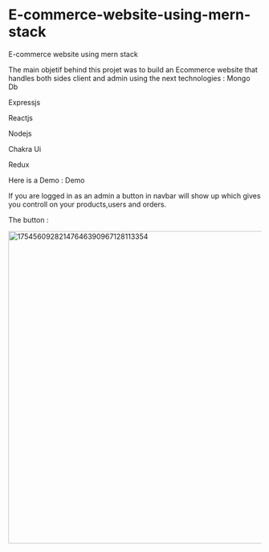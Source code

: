 # E-commerce-website-using-mern-stack
E-commerce website using mern stack

The main objetif behind this projet was to build an Ecommerce website that handles both sides client and admin using the next technologies :
Mongo Db

Expressjs

Reactjs

Nodejs

Chakra Ui

Redux

Here is a Demo : Demo

If you are logged in as an admin a button in navbar will show up which gives you controll on your products,users and orders.

The button :

<img width="1363" height="622" alt="17545609282147646390967128113354" src="https://github.com/user-attachments/assets/dc7fceff-1951-4057-856d-93906d67baa4" />
